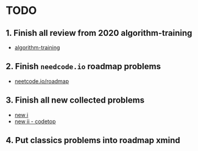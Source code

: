 # TODO

## 1. Finish all review from 2020 algorithm-training
* [algorithm-training](https://github.com/adamyanna/algorithm-training/tree/master/leetcode)

## 2. Finish `needcode.io` roadmap problems
* [neetcode.io/roadmap](https://neetcode.io/roadmap)

## 3. Finish all new collected problems
* [new i](https://adamyanna.github.io/docs/archives/2024/2024-10-11-i-algorithm/)
* [new ii - codetop](https://codetop.cc/home)

## 4. Put classics problems into roadmap xmind